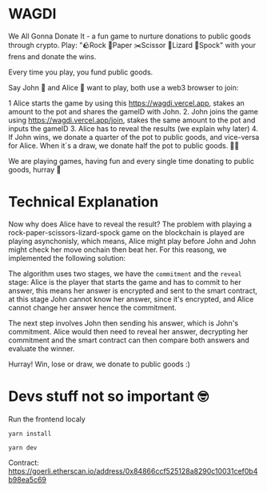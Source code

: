 # WAGDI

We All Gonna Donate It - a fun game to nurture donations to public goods through crypto. Play: "🪨Rock 📜Paper ✂️Scissor 🦎Lizard 🖖Spock" with your frens and donate the wins.

Every time you play, you fund public goods. 

Say John 🕺 and Alice 💃 want to play, both use a web3 browser to join:

1 Alice starts the game by using this https://wagdi.vercel.app, stakes an amount to the pot and shares the gameID with John.
2. John joins the game using https://wagdi.vercel.app/join, stakes the same amount to the pot and inputs the gameID
3. Alice has to reveal the results (we explain why later)
4. If John wins, we donate a quarter of the pot to public goods, and vice-versa for Alice. When it´s a draw, we donate half the pot to public goods. 👼👼

We are playing games, having fun and every single time donating to public goods, hurray 🎉


# Technical Explanation 
Now why does Alice have to reveal the result?
The problem with playing a rock-paper-scissors-lizard-spock game on the blockchain is played are playing asynchonisly, which means, Alice might play before John and John might check her move onchain then beat her. For this reasong, we implemented the following solution:

The algorithm uses two stages, we have the `commitment` and the `reveal` stage:
Alice is the player that starts the game and has to commit to her answer, this means her answer is encrypted and sent to the smart contract, at this stage John cannot know her answer, since it's encrypted, and Alice cannot change her answer hence the commitment.

The next step involves John then sending his answer, which is John's commitment.
Alice would then need to reveal her answer, decrypting her commitment and the smart contract can then compare both answers and evaluate the winner.

Hurray! Win, lose or draw, we donate to public goods :)


# Devs stuff not so important 🤓
Run the frontend localy
```
yarn install

yarn dev
```

Contract:
https://goerli.etherscan.io/address/0x84866ccf525128a8290c10031cef0b4b98ea5c69 
